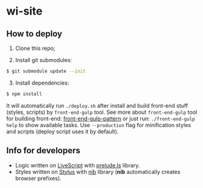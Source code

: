 wi-site
=======

How to deploy
-------------

1. Clone this repo;

2. Install git submodules:

  ```bash
  $ git submodule update --init
  ```

3. Install dependencies:

  ```bash
  $ npm install
  ```

  It will automatically run `./deploy.sh` after install
  and build front-end stuff (styles, scripts) by `front-end-gulp` tool.
  See more about `front-end-gulp` tool for building front-end:
  [front-end-gulp-pattern](https://github.com/unclechu/front-end-gulp-pattern)
  or just run: `./front-end-gulp help` to show available tasks.
  Use `--production` flag for minification styles and scripts
  (deploy script uses it by default).

Info for developers
-------------------

* Logic written on [LiveScript](http://livescript.net)
  with [prelude.ls](http://preludels.com) library.
* Styles written on [Stylus](https://learnboost.github.io/stylus/)
  with [nib](http://tj.github.io/nib/) library
  (<b>nib</b> automatically creates browser prefixes).
